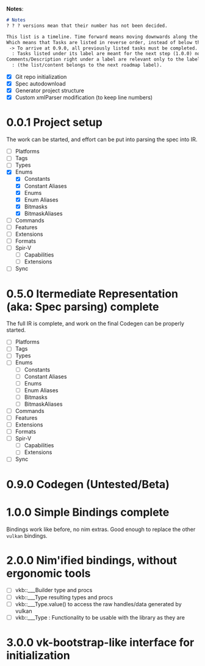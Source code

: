 **Notes**:
```md
# Notes
? ? ? versions mean that their number has not been decided.

This list is a timeline. Time forward means moving downwards along the list.
Which means that Tasks are listed in reverse order, instead of below their corresponding title.
 -> To arrive at 0.9.0, all previously listed tasks must be completed.
  : Tasks listed under its label are meant for the next step (1.0.0) not for 0.9.0
Comments/Description right under a label are relevant only to the label right above  (not the content after)
  : (the list/content belongs to the next roadmap label).
```

- [x] Git repo initialization
- [x] Spec autodownload
- [x] Generator project structure
- [x] Custom xmlParser modification (to keep line numbers)
# 0.0.1 Project setup
The work can be started, and effort can be put into parsing the spec into IR.

- [ ] Platforms
- [ ] Tags
- [ ] Types
- [x] Enums
  - [x] Constants
  - [x] Constant Aliases
  - [x] Enums
  - [x] Enum Aliases
  - [x] Bitmasks
  - [x] BitmaskAliases
- [ ] Commands
- [ ] Features
- [ ] Extensions
- [ ] Formats
- [ ] Spir-V
  - [ ] Capabilities
  - [ ] Extensions
- [ ] Sync
# 0.5.0 Itermediate Representation (aka: Spec parsing) complete
The full IR is complete, and work on the final Codegen can be properly started.

- [ ] Platforms
- [ ] Tags
- [ ] Types
- [ ] Enums
  - [ ] Constants
  - [ ] Constant Aliases
  - [ ] Enums
  - [ ] Enum Aliases
  - [ ] Bitmasks
  - [ ] BitmaskAliases
- [ ] Commands
- [ ] Features
- [ ] Extensions
- [ ] Formats
- [ ] Spir-V
  - [ ] Capabilities
  - [ ] Extensions
- [ ] Sync
# 0.9.0 Codegen (Untested/Beta)

# 1.0.0 Simple Bindings complete
Bindings work like before, no nim extras.
Good enough to replace the other `vulkan` bindings.

# 2.0.0 Nim'ified bindings, without ergonomic tools

- [ ] vkb::___Builder type and procs
- [ ] vkb::___Type resulting types and procs
- [ ] vkb::___Type.value() to access the raw handles/data generated by vulkan
- [ ] vkb::___Type : Functionality to be usable with the library as they are
# 3.0.0 vk-bootstrap-like interface for initialization
